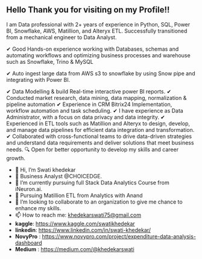 ## Hello Thank you for visiting on my Profile!!
I am Data professional with 2+ years of experience in Python, SQL, Power BI, Snowflake, AWS, Matillion, and Alteryx ETL. Successfully transitioned from a mechanical engineer to Data Analyst.

✔ Good Hands-on experience working with Databases, schemas and automating workflows and optimizing business processes and warehouse such as Snowflake, Trino & MySQL

✔ Auto ingest large data from AWS s3 to snowflake by using Snow pipe and integrating with Power BI.

✔ Data Modelling & build Real-time interactive power BI reports.
✔ Conducted market research, data mining, data mapping, normalization & pipeline automation 
✔ Experience in CRM Bitrix24 Implementation, workflow automation and task scheduling.
✔ I have experience as Data Administrator, with a focus on data privacy and data integrity.
✔ Experienced in ETL tools such as Matillion and Alteryx to design, develop, and manage data pipelines for efficient data integration and transformation.
✔ Collaborated with cross-functional teams to drive data-driven strategies and understand data requirements and deliver solutions that meet business needs.
🔍 Open for better opportunity to develop my skills and career growth.
- 👋 Hi, I’m Swati khedekar
- 👀 Business Analyst @CHOICEDGE.
- 🌱 I’m currently pursuing full Stack Data Analytics Course from iNeuron.ai.
- 🌱 Pursuing Matillion ETL from Analytics with Anand
- 💞️ I’m looking to collaborate to an organization to give me chance to enhance my skills. 
- 📫 How to reach me: khedekarswati75@gmail.com
- **kaggle**: https://www.kaggle.com/swatikhedekar
- **linkedin**: https://www.linkedin.com/in/swati-khedekar/
- **NovyPro** : https://www.novypro.com/project/expenditure-data-analysis-dashboard
- **Medium** : https://medium.com/@khedekarswati
<!---
Swatikhedekar/Swatikhedekar is a ✨ special ✨ repository because its `README.md` (this file) appears on your GitHub profile.
You can click the Preview link to take a look at your changes.
--->

